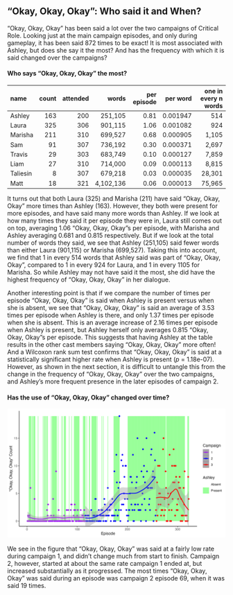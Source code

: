 
## “Okay, Okay, Okay”: Who said it and When?

“Okay, Okay, Okay” has been said a lot over the two campaigns of
Critical Role. Looking just at the main campaign episodes, and only
during gameplay, it has been said 872 times to be exact\! It is most
associated with Ashley, but does she say it the most? And has the
frequency with which it is said changed over the campaigns?

#### Who says “Okay, Okay, Okay” the most?

| name     | count | attended |     words | per episode | per word | one in every n words |
| :------- | ----: | -------: | --------: | ----------: | -------: | -------------------: |
| Ashley   |   163 |      200 |   251,105 |        0.81 | 0.001947 |                  514 |
| Laura    |   325 |      306 |   901,115 |        1.06 | 0.001082 |                  924 |
| Marisha  |   211 |      310 |   699,527 |        0.68 | 0.000905 |                1,105 |
| Sam      |    91 |      307 |   736,192 |        0.30 | 0.000371 |                2,697 |
| Travis   |    29 |      303 |   683,749 |        0.10 | 0.000127 |                7,859 |
| Liam     |    27 |      310 |   714,000 |        0.09 | 0.000113 |                8,815 |
| Taliesin |     8 |      307 |   679,218 |        0.03 | 0.000035 |               28,301 |
| Matt     |    18 |      321 | 4,102,136 |        0.06 | 0.000013 |               75,965 |

It turns out that both Laura (325) and Marisha (211) have said “Okay,
Okay, Okay” more times than Ashley (163). However, they both were
present for more episodes, and have said many more words than Ashley. If
we look at how many times they said it per episode they were in, Laura
still comes out on top, averaging 1.06 “Okay, Okay, Okay”s per episode,
with Marisha and Ashley averaging 0.681 and 0.815 respectively. But if
we look at the total number of words they said, we see that Ashley
(251,105) said fewer words than either Laura (901,115) or Marisha
(699,527). Taking this into account, we find that 1 in every 514 words
that Ashley said was part of “Okay, Okay, Okay”, compared to 1 in every
924 for Laura, and 1 in every 1105 for Marisha. So while Ashley may not
have said it the most, she did have the highest frequency of “Okay,
Okay, Okay” in her dialogue.

Another interesting point is that if we compare the number of times per
episode “Okay, Okay, Okay” is said when Ashley is present versus when
she is absent, we see that “Okay, Okay, Okay” is said an average of 3.53
times per episode when Ashley is there, and only 1.37 times per episode
when she is absent. This is an average increase of 2.16 times per
episode when Ashley is present, but Ashley herself only averages 0.815
“Okay, Okay, Okay”s per episode. This suggests that having Ashley at
the table results in the other cast members saying “Okay, Okay, Okay”
more often\! And a Wilcoxon rank sum test confirms that “Okay, Okay,
Okay” is said at a statistically significant higher rate when Ashley is
present (*p* = 1.18e-07). However, as shown in the next section, it is
difficult to untangle this from the change in the frequency of “Okay,
Okay, Okay” over the two campaigns, and Ashley’s more frequent presence
in the later episodes of campaign 2.

#### Has the use of “Okay, Okay, Okay” changed over time?

![Okay](../plots/okay_okay_okay.png)

We see in the figure that “Okay, Okay, Okay” was said at a fairly low
rate during campaign 1, and didn’t change much from start to finish.
Campaign 2, however, started at about the same rate campaign 1 ended at,
but increased substantially as it progressed. The most times “Okay,
Okay, Okay” was said during an episode was campaign 2 episode 69, when
it was said 19 times.
